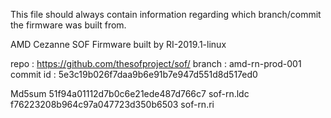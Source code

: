 This file should always contain information regarding which branch/commit
the firmware was built from.

AMD Cezanne SOF Firmware built by RI-2019.1-linux

repo      : https://github.com/thesofproject/sof/
branch    : amd-rn-prod-001
commit id : 5e3c19b026f7daa9b6e91b7e947d551d8d517ed0

Md5sum
51f94a01112d7b0c6e21ede487d766c7  sof-rn.ldc
f76223208b964c97a047723d350b6503  sof-rn.ri

